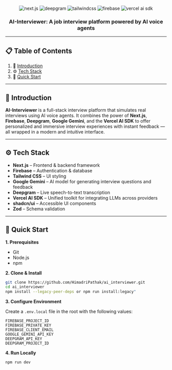 <div align="center">
  <br />
  <div>
    <img src="https://img.shields.io/badge/-Next.JS-black?style=for-the-badge&logoColor=white&logo=nextdotjs&color=black" alt="next.js" />
    <img src="https://img.shields.io/badge/-Deepgram-white?style=for-the-badge&color=3e4ef7" alt="deepgram" />
    <img src="https://img.shields.io/badge/-Tailwind_CSS-black?style=for-the-badge&logoColor=white&logo=tailwindcss&color=06B6D4" alt="tailwindcss" />
    <img src="https://img.shields.io/badge/-Firebase-black?style=for-the-badge&logoColor=white&logo=firebase&color=DD2C00" alt="firebase" />
    <img src="https://img.shields.io/badge/-Vercel%20AI%20SDK-black?style=for-the-badge&logoColor=white&logo=vercel&color=000000" alt="vercel ai sdk" />
  </div>

  <h3 align="center">AI-Interviewer: A job interview platform powered by AI voice agents</h3>
</div>

---

## 📋 Table of Contents

1. 🤖 [Introduction](#introduction)
2. ⚙️ [Tech Stack](#tech-stack)
3. 🚀 [Quick Start](#quick-start)

---

## 🤖 Introduction

**AI-Interviewer** is a full-stack interview platform that simulates real interviews using AI voice agents. It combines the power of **Next.js**, **Firebase**, **Deepgram**, **Google Gemini**, and the **Vercel AI SDK** to offer personalized and immersive interview experiences with instant feedback — all wrapped in a modern and intuitive interface.

---

## ⚙️ Tech Stack

- **Next.js** – Frontend & backend framework
- **Firebase** – Authentication & database
- **Tailwind CSS** – UI styling
- **Google Gemini** – AI model for generating interview questions and feedback
- **Deepgram** – Live speech-to-text transcription
- **Vercel AI SDK** – Unified toolkit for integrating LLMs across providers
- **shadcn/ui** – Accessible UI components
- **Zod** – Schema validation

---

## 🚀 Quick Start

**1. Prerequisites**

- Git
- Node.js
- npm

**2. Clone & Install**

```bash
git clone https://github.com/HimadriPathak/ai_interviewer.git
cd ai_interviewer
npm install --legacy-peer-deps or npm run install:legacy"
```

**3. Configure Environment**

Create a `.env.local` file in the root with the following values:

```
FIREBASE_PROJECT_ID
FIREBASE_PRIVATE_KEY
FIREBASE_CLIENT_EMAIL
GOOGLE_GEMINI_API_KEY
DEEPGRAM_API_KEY
DEEPGRAM_PROJECT_ID
```

**4. Run Locally**

```bash
npm run dev
```
